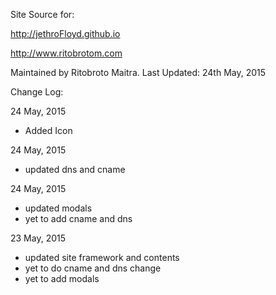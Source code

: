 Site Source for:

http://jethroFloyd.github.io

http://www.ritobrotom.com

Maintained by Ritobroto Maitra.
Last Updated: 24th May, 2015

Change Log:

24 May, 2015

- Added Icon

24 May, 2015

- updated dns and cname

24 May, 2015

- updated modals
- yet to add cname and dns

23 May, 2015

- updated site framework and contents
- yet to do cname and dns change
- yet to add modals
